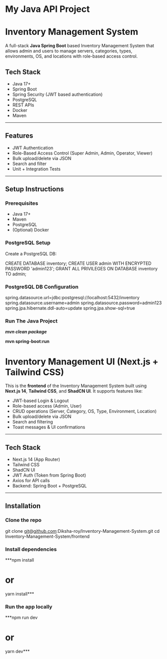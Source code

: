 # My Java API Project
#  Inventory Management System

A full-stack **Java Spring Boot** based Inventory Management System that allows admin and users to manage servers, categories, types, environments, OS, and locations with role-based access control.

## Tech Stack

-  Java 17+
-  Spring Boot
-  Spring Security (JWT based authentication)
-  PostgreSQL
-  REST APIs
-  Docker 
-  Maven

---

##  Features

-  JWT Authentication
-  Role-Based Access Control (Super Admin, Admin, Operator, Viewer)
-  Bulk upload/delete via JSON
-  Search and filter
-  Unit + Integration Tests

---

##  Setup Instructions

###  Prerequisites

- Java 17+
- Maven
- PostgreSQL
- (Optional) Docker


###  PostgreSQL Setup

Create a PostgreSQL DB:

CREATE DATABASE inventory;
CREATE USER admin WITH ENCRYPTED PASSWORD 'admin123';
GRANT ALL PRIVILEGES ON DATABASE inventory TO admin;

### PostgreSQL DB Configuration
spring.datasource.url=jdbc:postgresql://localhost:5432/inventory
spring.datasource.username=admin
spring.datasource.password=admin123
spring.jpa.hibernate.ddl-auto=update
spring.jpa.show-sql=true

### Run The Java Project

***mvn clean package***

**mvn spring-boot:run**


#  Inventory Management UI (Next.js + Tailwind CSS)

This is the **frontend** of the Inventory Management System built using **Next.js 14**, **Tailwind CSS**, and **ShadCN UI**. It supports features like:

-  JWT-based Login & Logout
-  Role-based access (Admin, User)
-  CRUD operations (Server, Category, OS, Type, Environment, Location)
-  Bulk upload/delete via JSON
-  Search and filtering
-  Toast messages & UI confirmations

---

##  Tech Stack

-  Next.js 14 (App Router)
- Tailwind CSS
- ShadCN UI
- JWT Auth (Token from Spring Boot)
- Axios for API calls
- Backend: Spring Boot + PostgreSQL

---

##  Installation

### Clone the repo

git clone git@github.com:Diksha-roy/Inventory-Management-System.git
cd Inventory-Management-System/frontend

### Install dependencies
***npm install
# or
yarn install***

### Run the app locally
***npm run dev
# or
yarn dev***




